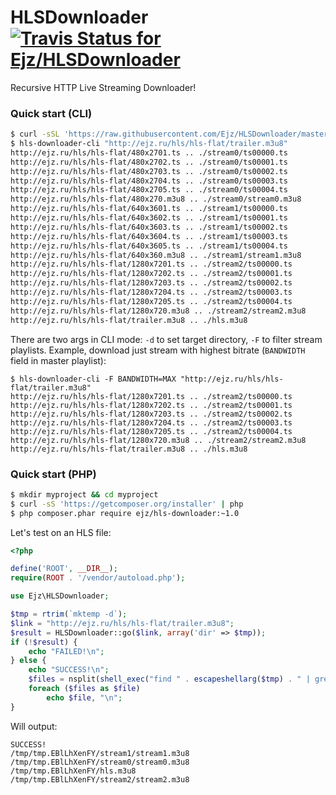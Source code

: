 # HLSDownloader [![Travis Status for Ejz/HLSDownloader](https://travis-ci.org/Ejz/HLSDownloader.svg?branch=master)](https://travis-ci.org/Ejz/HLSDOwnloader)

Recursive HTTP Live Streaming Downloader!

### Quick start (CLI)

```bash
$ curl -sSL 'https://raw.githubusercontent.com/Ejz/HLSDownloader/master/i.sh' | sudo bash
$ hls-downloader-cli "http://ejz.ru/hls/hls-flat/trailer.m3u8"
http://ejz.ru/hls/hls-flat/480x2701.ts .. ./stream0/ts00000.ts
http://ejz.ru/hls/hls-flat/480x2702.ts .. ./stream0/ts00001.ts
http://ejz.ru/hls/hls-flat/480x2703.ts .. ./stream0/ts00002.ts
http://ejz.ru/hls/hls-flat/480x2704.ts .. ./stream0/ts00003.ts
http://ejz.ru/hls/hls-flat/480x2705.ts .. ./stream0/ts00004.ts
http://ejz.ru/hls/hls-flat/480x270.m3u8 .. ./stream0/stream0.m3u8
http://ejz.ru/hls/hls-flat/640x3601.ts .. ./stream1/ts00000.ts
http://ejz.ru/hls/hls-flat/640x3602.ts .. ./stream1/ts00001.ts
http://ejz.ru/hls/hls-flat/640x3603.ts .. ./stream1/ts00002.ts
http://ejz.ru/hls/hls-flat/640x3604.ts .. ./stream1/ts00003.ts
http://ejz.ru/hls/hls-flat/640x3605.ts .. ./stream1/ts00004.ts
http://ejz.ru/hls/hls-flat/640x360.m3u8 .. ./stream1/stream1.m3u8
http://ejz.ru/hls/hls-flat/1280x7201.ts .. ./stream2/ts00000.ts
http://ejz.ru/hls/hls-flat/1280x7202.ts .. ./stream2/ts00001.ts
http://ejz.ru/hls/hls-flat/1280x7203.ts .. ./stream2/ts00002.ts
http://ejz.ru/hls/hls-flat/1280x7204.ts .. ./stream2/ts00003.ts
http://ejz.ru/hls/hls-flat/1280x7205.ts .. ./stream2/ts00004.ts
http://ejz.ru/hls/hls-flat/1280x720.m3u8 .. ./stream2/stream2.m3u8
http://ejz.ru/hls/hls-flat/trailer.m3u8 .. ./hls.m3u8
```

There are two args in CLI mode: `-d` to set target directory, `-F` to filter stream playlists. Example, download just stream with highest bitrate (`BANDWIDTH` field in master playlist):

```
$ hls-downloader-cli -F BANDWIDTH=MAX "http://ejz.ru/hls/hls-flat/trailer.m3u8"
http://ejz.ru/hls/hls-flat/1280x7201.ts .. ./stream2/ts00000.ts
http://ejz.ru/hls/hls-flat/1280x7202.ts .. ./stream2/ts00001.ts
http://ejz.ru/hls/hls-flat/1280x7203.ts .. ./stream2/ts00002.ts
http://ejz.ru/hls/hls-flat/1280x7204.ts .. ./stream2/ts00003.ts
http://ejz.ru/hls/hls-flat/1280x7205.ts .. ./stream2/ts00004.ts
http://ejz.ru/hls/hls-flat/1280x720.m3u8 .. ./stream2/stream2.m3u8
http://ejz.ru/hls/hls-flat/trailer.m3u8 .. ./hls.m3u8
```

### Quick start (PHP)

```bash
$ mkdir myproject && cd myproject
$ curl -sS 'https://getcomposer.org/installer' | php
$ php composer.phar require ejz/hls-downloader:~1.0
```

Let's test on an HLS file:

```php
<?php

define('ROOT', __DIR__);
require(ROOT . '/vendor/autoload.php');

use Ejz\HLSDownloader;

$tmp = rtrim(`mktemp -d`);
$link = "http://ejz.ru/hls/hls-flat/trailer.m3u8";
$result = HLSDownloader::go($link, array('dir' => $tmp));
if (!$result) {
    echo "FAILED!\n";
} else {
    echo "SUCCESS!\n";
    $files = nsplit(shell_exec("find " . escapeshellarg($tmp) . " | grep m3u8"));
    foreach ($files as $file)
        echo $file, "\n";
}
```

Will output:

```
SUCCESS!
/tmp/tmp.EBlLhXenFY/stream1/stream1.m3u8
/tmp/tmp.EBlLhXenFY/stream0/stream0.m3u8
/tmp/tmp.EBlLhXenFY/hls.m3u8
/tmp/tmp.EBlLhXenFY/stream2/stream2.m3u8
```
